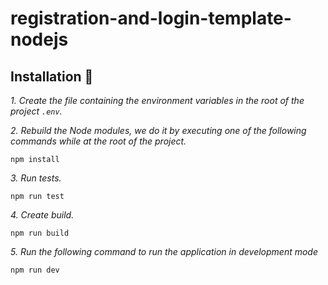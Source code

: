 # registration-and-login-template-nodejs

## Installation 🔧

_1. Create the file containing the environment variables in the root of the project ``.env``._

_2. Rebuild the Node modules, we do it by executing one of the following commands while at the root of the project._

```
npm install
```

_3. Run tests._

```
npm run test
```

_4. Create build._

```
npm run build
```

_5. Run the following command to run the application in development mode_
```
npm run dev
```
